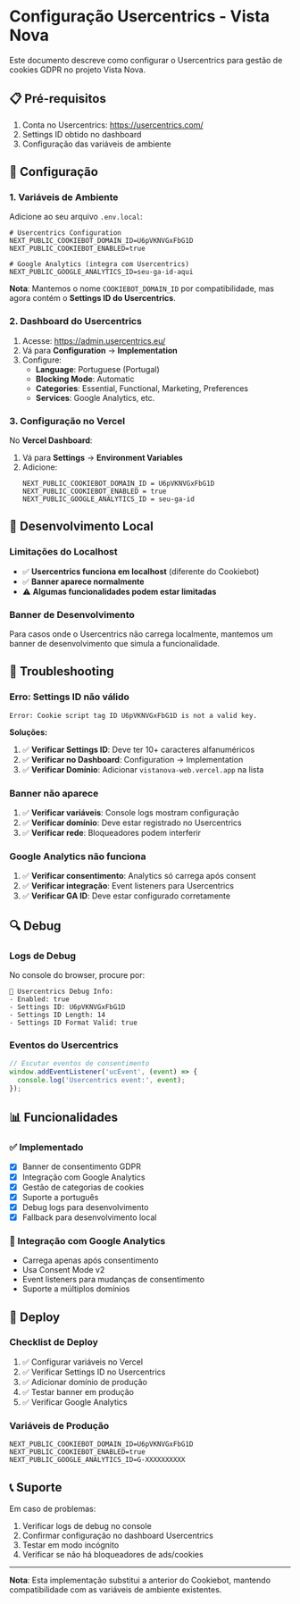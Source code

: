 # Configuração Usercentrics - Vista Nova

Este documento descreve como configurar o Usercentrics para gestão de cookies GDPR no projeto Vista Nova.

## 📋 Pré-requisitos

1. Conta no Usercentrics: https://usercentrics.com/
2. Settings ID obtido no dashboard
3. Configuração das variáveis de ambiente

## 🔧 Configuração

### 1. Variáveis de Ambiente

Adicione ao seu arquivo `.env.local`:

```env
# Usercentrics Configuration
NEXT_PUBLIC_COOKIEBOT_DOMAIN_ID=U6pVKNVGxFbG1D
NEXT_PUBLIC_COOKIEBOT_ENABLED=true

# Google Analytics (integra com Usercentrics)
NEXT_PUBLIC_GOOGLE_ANALYTICS_ID=seu-ga-id-aqui
```

**Nota**: Mantemos o nome `COOKIEBOT_DOMAIN_ID` por compatibilidade, mas agora contém o **Settings ID do Usercentrics**.

### 2. Dashboard do Usercentrics

1. Acesse: https://admin.usercentrics.eu/
2. Vá para **Configuration** → **Implementation**
3. Configure:
   - **Language**: Portuguese (Portugal)
   - **Blocking Mode**: Automatic
   - **Categories**: Essential, Functional, Marketing, Preferences
   - **Services**: Google Analytics, etc.

### 3. Configuração no Vercel

No **Vercel Dashboard**:
1. Vá para **Settings** → **Environment Variables**
2. Adicione:
   ```
   NEXT_PUBLIC_COOKIEBOT_DOMAIN_ID = U6pVKNVGxFbG1D
   NEXT_PUBLIC_COOKIEBOT_ENABLED = true
   NEXT_PUBLIC_GOOGLE_ANALYTICS_ID = seu-ga-id
   ```

## 🧪 Desenvolvimento Local

### **Limitações do Localhost**
- ✅ **Usercentrics funciona em localhost** (diferente do Cookiebot)
- ✅ **Banner aparece normalmente**
- ⚠️ **Algumas funcionalidades podem estar limitadas**

### **Banner de Desenvolvimento**
Para casos onde o Usercentrics não carrega localmente, mantemos um banner de desenvolvimento que simula a funcionalidade.

## 🚨 Troubleshooting

### **Erro: Settings ID não válido**
```
Error: Cookie script tag ID U6pVKNVGxFbG1D is not a valid key.
```

**Soluções:**
1. ✅ **Verificar Settings ID**: Deve ter 10+ caracteres alfanuméricos
2. ✅ **Verificar no Dashboard**: Configuration → Implementation
3. ✅ **Verificar Domínio**: Adicionar `vistanova-web.vercel.app` na lista

### **Banner não aparece**
1. ✅ **Verificar variáveis**: Console logs mostram configuração
2. ✅ **Verificar domínio**: Deve estar registrado no Usercentrics
3. ✅ **Verificar rede**: Bloqueadores podem interferir

### **Google Analytics não funciona**
1. ✅ **Verificar consentimento**: Analytics só carrega após consent
2. ✅ **Verificar integração**: Event listeners para Usercentrics
3. ✅ **Verificar GA ID**: Deve estar configurado corretamente

## 🔍 Debug

### **Logs de Debug**
No console do browser, procure por:
```
🍪 Usercentrics Debug Info:
- Enabled: true
- Settings ID: U6pVKNVGxFbG1D
- Settings ID Length: 14
- Settings ID Format Valid: true
```

### **Eventos do Usercentrics**
```javascript
// Escutar eventos de consentimento
window.addEventListener('ucEvent', (event) => {
  console.log('Usercentrics event:', event);
});
```

## 📊 Funcionalidades

### **✅ Implementado**
- [x] Banner de consentimento GDPR
- [x] Integração com Google Analytics
- [x] Gestão de categorias de cookies
- [x] Suporte a português
- [x] Debug logs para desenvolvimento
- [x] Fallback para desenvolvimento local

### **🔄 Integração com Google Analytics**
- Carrega apenas após consentimento
- Usa Consent Mode v2
- Event listeners para mudanças de consentimento
- Suporte a múltiplos domínios

## 🚀 Deploy

### **Checklist de Deploy**
1. ✅ Configurar variáveis no Vercel
2. ✅ Verificar Settings ID no Usercentrics
3. ✅ Adicionar domínio de produção
4. ✅ Testar banner em produção
5. ✅ Verificar Google Analytics

### **Variáveis de Produção**
```env
NEXT_PUBLIC_COOKIEBOT_DOMAIN_ID=U6pVKNVGxFbG1D
NEXT_PUBLIC_COOKIEBOT_ENABLED=true
NEXT_PUBLIC_GOOGLE_ANALYTICS_ID=G-XXXXXXXXXX
```

## 📞 Suporte

Em caso de problemas:
1. Verificar logs de debug no console
2. Confirmar configuração no dashboard Usercentrics
3. Testar em modo incógnito
4. Verificar se não há bloqueadores de ads/cookies

---

**Nota**: Esta implementação substitui a anterior do Cookiebot, mantendo compatibilidade com as variáveis de ambiente existentes. 